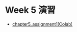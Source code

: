 # Week 5 演習
  - [chapter5_assignment1(Colab)](https://colab.research.google.com/drive/1hGja6bXpdcxk-nnk9wKBAyTj-9zGw_U6#scrollTo=L4kGb-jYcTGw)
